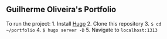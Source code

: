 ## Guilherme Oliveira's Portfolio

To run the project:
    1. Install [Hugo](https://gohugo.io/getting-started/quick-start/)
    2. Clone this repository
    3. `$ cd ~/portfolio`
    4. `$ hugo server -D`
    5. Navigate to `localhost:1313`
